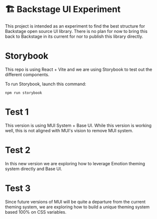 # 🏗️ Backstage UI Experiment

This project is intended as an experiment to find the best structure for Backstage open source UI library. There is no plan for now to bring this back to Backstage in its current for nor to publish this library directly.

# Storybook

This repo is using React + Vite and we are using Storybook to test out the different components.

To run Storybook, launch this command:

`npm run storybook`

# Test 1

This version is using MUI System + Base UI. While this version is working well, this is not aligned with MUI's vision to remove MUI system.

# Test 2

In this new version we are exploring how to leverage Emotion theming system directly and Base UI.

# Test 3

Since future versions of MUI will be quite a departure from the current theming system, we are exploring how to build a unique theming system based 100% on CSS variables.
